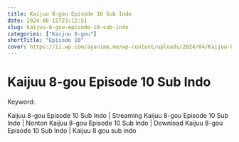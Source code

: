 ```yaml
---
title: Kaijuu 8-gou Episode 10 Sub Indo
date: 2024-06-15T23:12:51
slug: kaijuu-8-gou-episode-10-sub-indo
categories: ["Kaijuu 8-gou"]
shortTitle: "Episode 10"
cover: https://i1.wp.com/ayanime.me/wp-content/uploads/2024/04/Kaijuu-8-Gou-768x1082-1.jpg
---
```


# Kaijuu 8-gou Episode 10 Sub Indo

<iframe-loader iframe-src1="https://play.ayanime.me/include/fluidplayer/fluidplayer.php?VideoSrc1=https%3A%2F%2Fdrive.google.com%2Ffile%2Fd%2F1gNenfd8bPDbSBWIEw63fAMY1vPFaVNOq%2Fpreview&VideoType1=video%2Fmp4&VideoQuality1=480p&VideoSrc2=https%3A%2F%2Fdrive.google.com%2Ffile%2Fd%2F1-bekbPa9Zm4anIC2UaEBXxvAfF4uM8aw%2Fpreview&VideoType2=video%2Fmp4&VideoQuality2=720p&VideoSrc3=https%3A%2F%2Fdrive.google.com%2Ffile%2Fd%2F1EsauRJVaQ3eN02-qlrUEOiPQKV0YCGkk%2Fpreview&VideoType3=video%2Fmp4&VideoQuality3=1080p&VideoSrc4=&VideoType4=&VideoQuality4=&VideoPoster=&VideoTrack1=&kind1=&srclang1=&label1=&default1=&VideoTrack2=&kind2=&srclang2=&label2=&default2=&player=fluid+player&server=Drive+API&api=&width=100%25&height=900px" iframe-src2="https://drive.google.com/file/d/1EsauRJVaQ3eN02-qlrUEOiPQKV0YCGkk/preview"></iframe-loader>

Keyword:
<p>Kaijuu 8-gou Episode 10 Sub Indo | Streaming Kaijuu 8-gou Episode 10 Sub Indo | Nonton Kaijuu 8-gou Episode 10 Sub Indo | Download Kaijuu 8-gou Episode 10 Sub Indo | Kaijuu 8 gou sub indo</p>

